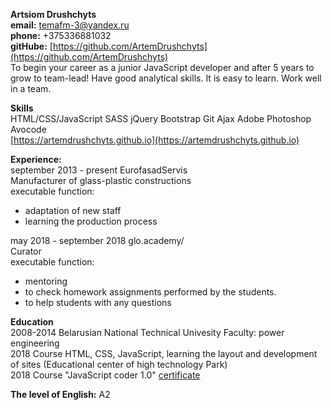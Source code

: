 **Artsiom Drushchyts**   
**email:** temafm-3@yandex.ru   
**phone:** +375336881032    
**gitHube:** [https://github.com/ArtemDrushchyts](https://github.com/ArtemDrushchyts)   
To begin your career as a junior JavaScript developer and after 5 years to grow to team-lead!
Have good analytical skills. It is easy to learn. Work well in a team. 

**Skills**   
HTML/CSS/JavaScript SASS jQuery Bootstrap Git Ajax Adobe Photoshop Avocode     
[https://artemdrushchyts.github.io](https://artemdrushchyts.github.io)

**Experience:**    
september 2013 - present EurofasadServis     
Manufacturer of glass-plastic constructions    
executable function:    
- adaptation of new staff           
- learning the production process       

may 2018 - september 2018  glo.academy/    
Сurator     
executable function:    
- mentoring      
- to check homework assignments performed by the students.    
- to help students with any questions    

**Education**    
2008-2014 Belarusian National Technical Univesity Faculty: power engineering     
2018 Course HTML, CSS, JavaScript, learning the layout and development of sites (Educational center of high technology Park)   
2018  Course "JavaScript coder 1.0" [
certificate](http://fs.getcourse.ru/fileservice/file/download/a/12250/sc/249/h/44af85e7bdb3b9dba094523356ffd456.png?gcmes=799272372)

**The level of English:** A2
 
